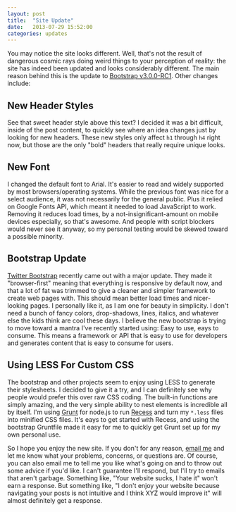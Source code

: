 ```yaml
---
layout: post
title:  "Site Update"
date:   2013-07-29 15:52:00
categories: updates
---
```


You may notice the site looks different. Well, that's not the result of
dangerous cosmic rays doing weird things to your perception of reality: the site
has indeed been updated and looks considerably different. The main reason behind
this is the update to [Bootstrap v3.0.0-RC1][bootstrap]. Other changes include:

## New Header Styles

See that sweet header style above this text? I decided it was a bit difficult,
inside of the post content, to quickly see where an idea changes just by looking
for new headers. These new styles only affect `h1` through `h4` right now, but
those are the only "bold" headers that really require unique looks.

## New Font

I changed the default font to Arial. It's easier to read and widely
supported by most browsers/operating systems. While the previous font was nice
for a select audience, it was not necessarily for the general public. Plus
it relied on Google Fonts API, which meant it needed to load JavaScript to
work. Removing it reduces load times, by a not-insignificant-amount on mobile
devices especially, so that's awesome. And people with script blockers would
never see it anyway, so my personal testing would be skewed toward a possible
minority.

## Bootstrap Update

[Twitter Bootstrap][bootstrap] recently came out with a major update. They made
it "browser-first" meaning that everything is responsive by default now, and
that a lot of fat was trimmed to give a cleaner and simpler framework to create
web pages with. This should mean better load times and nicer-looking pages. I
personally like it, as I am one for beauty in simplicity. I don't need a bunch
of fancy colors, drop-shadows, lines, italics, and whatever else the kids think
are cool these days. I believe the new bootstrap is trying to move toward a
mantra I've recently started using: Easy to use, eays to consume. This means a
framework or API that is easy to use for developers and generates content that
is easy to consume for users.

## Using LESS For Custom CSS

The bootstrap and other projects seem to enjoy using LESS to generate their
stylesheets. I decided to give it a try, and I can definitely see why people
would prefer this over raw CSS coding. The built-in functions are simply
amazing, and the very simple ability to nest elements is incredible all by
itself. I'm using [Grunt][gruntjs] for node.js to run [Recess][recess] and turn
my `*.less` files into minified CSS files. It's eays to get started with Recess,
and using the bootstrap Gruntfile made it easy for me to quickly get Grunt set
up for my own personal use.

So I hope you enjoy the new site. If you don't for any reason,
[email me][emailme] and let me know what your problems, concerns, or questions
are. Of course, you can also email me to tell me you like what's going on and to
throw out some advice if you'd like. I can't guarantee I'll respond, but I'll
try to emails that aren't garbage. Something like, "Your website sucks, I hate
it" won't earn a response. But something like, "I don't enjoy your website
because navigating your posts is not intuitive and I think XYZ would improve it"
will almost definitely get a response.

[bootstrap]: http://getbootstrap.com/
[gruntjs]: http://gruntjs.com/
[recess]: https://github.com/twitter/recess
[emailme]: mailto:kolorahl@gmail.com?subject=Style
